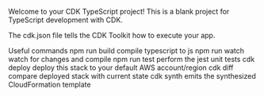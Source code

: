 
Welcome to your CDK TypeScript project!
This is a blank project for TypeScript development with CDK.

The cdk.json file tells the CDK Toolkit how to execute your app.

Useful commands
npm run build compile typescript to js
npm run watch watch for changes and compile
npm run test perform the jest unit tests
cdk deploy deploy this stack to your default AWS account/region
cdk diff compare deployed stack with current state
cdk synth emits the synthesized CloudFormation template
